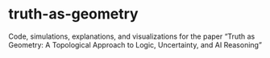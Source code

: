 # truth-as-geometry
Code, simulations, explanations, and visualizations for the paper “Truth as Geometry: A Topological Approach to Logic, Uncertainty, and AI Reasoning”
